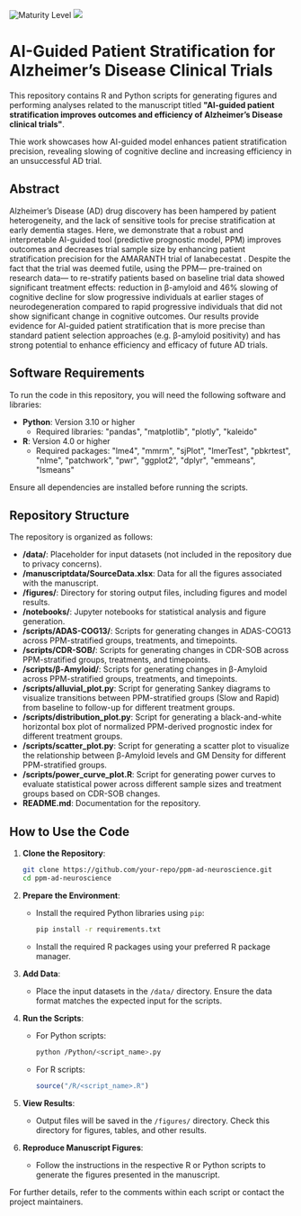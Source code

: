 ![Maturity Level](https://img.shields.io/badge/Maturity%20Level-ML--0-red)
<a href="https://www.apache.org/licenses/LICENSE-2.0.txt"><img src="https://img.shields.io/badge/License-Apache-yellow"></a>

# AI-Guided Patient Stratification for Alzheimer’s Disease Clinical Trials

This repository contains R and Python scripts for generating figures and performing analyses related to the manuscript titled **"AI-guided patient stratification improves outcomes and efficiency of Alzheimer’s Disease clinical trials"**.

Thie work showcases how AI-guided model enhances patient stratification precision, revealing slowing of cognitive decline and increasing efficiency in an unsuccessful AD trial.


## Abstract
Alzheimer’s Disease (AD) drug discovery has been hampered by patient heterogeneity, and the lack of sensitive tools for precise stratification at early dementia stages. Here, we demonstrate that a robust and interpretable AI-guided tool (predictive prognostic model, PPM) improves outcomes and decreases trial sample size by enhancing patient stratification precision for the AMARANTH trial of lanabecestat . Despite the fact that the trial was deemed futile, using the PPM— pre-trained on research data— to re-stratify patients based on baseline trial data showed significant treatment effects: reduction in β-amyloid and 46% slowing of cognitive decline for slow progressive individuals at earlier stages of neurodegeneration compared to rapid progressive individuals that did not show significant change in cognitive outcomes. Our results provide evidence for AI-guided patient stratification that is more precise than standard patient selection approaches (e.g. β-amyloid positivity) and has strong potential to enhance efficiency and efficacy of future AD trials. 


## Software Requirements

To run the code in this repository, you will need the following software and libraries:

- **Python**: Version 3.10 or higher
  - Required libraries: "pandas", "matplotlib", "plotly", "kaleido"
- **R**: Version 4.0 or higher
  - Required packages: "lme4", "mmrm", "sjPlot", "lmerTest", "pbkrtest", "nlme", "patchwork", "pwr", "ggplot2", "dplyr", "emmeans", "lsmeans"

Ensure all dependencies are installed before running the scripts.

## Repository Structure

The repository is organized as follows:

- **/data/**: Placeholder for input datasets (not included in the repository due to privacy concerns).
- **/manuscriptdata/SourceData.xlsx**: Data for all the figures associated with the manuscript.
- **/figures/**: Directory for storing output files, including figures and model results.
- **/notebooks/**: Jupyter notebooks for statistical analysis and figure generation.
- **/scripts/ADAS-COG13/**: Scripts for generating changes in ADAS-COG13 across PPM-stratified groups, treatments, and timepoints.
- **/scripts/CDR-SOB/**: Scripts for generating changes in CDR-SOB across PPM-stratified groups, treatments, and timepoints.
- **/scripts/β-Amyloid/**: Scripts for generating changes in β-Amyloid across PPM-stratified groups, treatments, and timepoints.
- **/scripts/alluvial_plot.py**: Script for generating Sankey diagrams to visualize transitions between PPM-stratified groups 
  (Slow and Rapid) from baseline to follow-up for different treatment groups.
- **/scripts/distribution_plot.py**: Script for generating a black-and-white horizontal box plot of normalized PPM-derived prognostic index
  for different treatment groups.
- **/scripts/scatter_plot.py**: Script for generating a scatter plot to visualize the relationship between 
  β-Amyloid levels and GM Density for different PPM-stratified groups.
- **/scripts/power_curve_plot.R**: Script for generating power curves to evaluate statistical power across different sample sizes 
  and treatment groups based on CDR-SOB changes.
- **README.md**: Documentation for the repository.

## How to Use the Code

1. **Clone the Repository**:
   ```bash
   git clone https://github.com/your-repo/ppm-ad-neuroscience.git
   cd ppm-ad-neuroscience
   ```

2. **Prepare the Environment**:
   - Install the required Python libraries using `pip`:
     ```bash
     pip install -r requirements.txt
     ```
   - Install the required R packages using your preferred R package manager.

3. **Add Data**:
   - Place the input datasets in the `/data/` directory. Ensure the data format matches the expected input for the scripts.

4. **Run the Scripts**:
   - For Python scripts:
     ```bash
     python /Python/<script_name>.py
     ```
   - For R scripts:
     ```R
     source("/R/<script_name>.R")
     ```

5. **View Results**:
   - Output files will be saved in the `/figures/` directory. Check this directory for figures, tables, and other results.

6. **Reproduce Manuscript Figures**:
   - Follow the instructions in the respective R or Python scripts to generate the figures presented in the manuscript.

For further details, refer to the comments within each script or contact the project maintainers.
